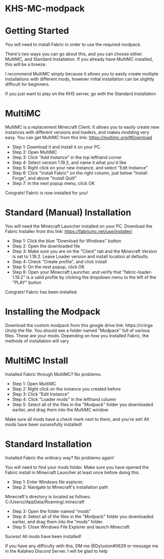 # KHS-MC-modpack

# Getting Started
You will need to install Fabric in order to use the required modpack.

There's two ways you can go about this, and you can choose either.
MultiMC, and Standard Installation.
If you already have MultiMC installed, this will be a breeze.

I recommend MultiMC simply because it allows you to easily create multiple installations with different mods, however initial installation can be slightly difficult for beginners.

If you just want to play on the KHS server, go with the Standard Installation

# MultiMC
MultiMC is a replacement Minecraft Client. It allows you to easily create new instances with different versions and loaders, and makes modding very easy.
You can get MultiMC from this link: https://multimc.org/#Download

- Step 1: Download it and install it on your PC.
- Step 2: Open MultiMC
- Step 3: Click "Add Instance" in the top lefthand corner
- Step 4: Select version 1.19.2, and name it what you'd like
- Step 5: Right click on your new instance, and select "Edit Instance"
- Step 6: Click "Install Fabric" on the right column, just below "Install Forge", and above "Install Quilt"
- Step 7: In the next popup menu, click OK

Congrats! Fabric is now installed for you!

# Standard (Manual) Installation
You will need the Minecraft Launcher installed on your PC.
Download the Fabric Installer from this link: https://fabricmc.net/use/installer/

- Step 1: Click the blue "Download for Windows" button
- Step 2: Open the downloaded file
- Step 3: Make sure you are on the "Client" tab and the Minecraft Version is set to 1.19.2. Leave Loader version and install location at defaults.
- Step 4: Check "Create profile", and click install
- Step 5: On the next popup, click OK
- Step 6: Open your Minecraft Launcher, and verify that "fabric-loader-1.19.2" is a valid profile by clicking the dropdown menu to the left of the "PLAY" button

Congrats! Fabric has been installed.

# Installing the Modpack
Download the custom modpack from this google drive link: https://cringe
Unzip the file. You should see a folder named "Modpack" full of various files. These are your mods.
Depending on how you installed Fabric, the methods of installation will vary

# MultiMC Install
Installed Fabric through MultiMC? No problemo.

- Step 1: Open MultiMC
- Step 2: Right click on the instance you created before
- Step 3: Click "Edit Instance"
- Step 4: Click "Loader mods" in the lefthand column
- Step 5: Select all of the files in the "Modpack" folder you downloaded earlier, and drag them into the MultiMC window

Make sure all mods have a check mark next to them, and you're set! All mods have been sucessfully installed!

# Standard Installation
Installed Fabric the ordinary way? No problemo again!

You will need to find your mods folder. Make sure you have opened the Fabric install in Minecraft Launcher at least once before doing this.

- Step 1: Enter Windows file explorer. 
- Step 2: Navigate to Minecraft's installation path

Minecraft's directory is located as follows: C:/Users/<user>/AppData/Roaming/.minecraft

- Step 3: Open the folder named "mods"
- Step 4: Select all of the files in the "Modpack" folder you downloaded earlier, and drag them into the "mods" folder.
- Step 5: Close Windows File Explorer and launch Minecraft

Sucess! All mods have been installed!
  
  
If you have any difficulty with this, DM me @Dylusion#0629 or message me in the Kalaheo Discord Server. I will be glad to help

